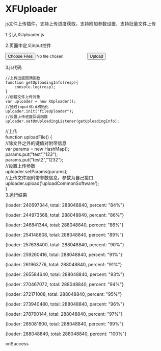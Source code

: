 # XFUploader
js文件上传插件，支持上传进度获取，支持附加参数设置，支持批量文件上传

1.引入XUploader.js

2.页面中定义input控件

<input type="file" name="files" id="fileUploader" multiple/>    

<input type="button" onclick="uploadFile()" value="Upload" />    

3.js代码

    //上传进度回调函数  
    function getUploadingInfo(resp){  
        console.log(resp);  
    }  
    //创建文件上传对象  
    var uploader = new XUploader();  
    //通过input框id初始化  
    uploader.init("fileUploader");  
    //设置上传进度回调函数  
    uploader.setOnUploadingListener(getUploadingInfo);  
   //上传  
    function uploadFile() {    
      //除文件之外的键值对附带信息  
      var params = new HashMap();  
      params.put("test","123");  
      params.put("test2","1232");  
      //设置上传参数  
      uploader.setParams(params);  
      //上传文件跟附带参数信息，参数为自己接口  
      uploader.upload('uploadCommonSoftware');  
    }    
3.运行结果

{loader: 240697344, total: 288048840, percent: "84%"}

{loader: 244973568, total: 288048840, percent: "86%"}

{loader: 246841344, total: 288048840, percent: "86%"}

{loader: 254148608, total: 288048840, percent: "89%"}

{loader: 257638400, total: 288048840, percent: "90%"}

{loader: 259260416, total: 288048840, percent: "91%"}

{loader: 261963776, total: 288048840, percent: "91%"}

{loader: 265584640, total: 288048840, percent: "93%"}

{loader: 270467072, total: 288048840, percent: "94%"}

{loader: 272171008, total: 288048840, percent: "95%"}

{loader: 273940480, total: 288048840, percent: "96%"}

{loader: 278790144, total: 288048840, percent: "97%"}

{loader: 285081600, total: 288048840, percent: "99%"}

{loader: 288048840, total: 288048840, percent: "100%"}

onSuccess
